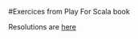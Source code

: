 #Exercices from Play For Scala book

Resolutions are [here](https://github.com/playforscala/sample-applications)
